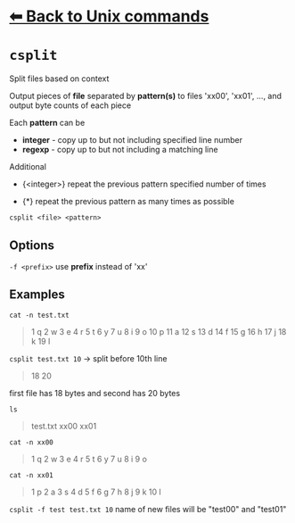 # [⬅ Back	to Unix commands](unix.md)
# `csplit`
Split files based on context

Output  pieces  of  __file__ separated by __pattern(s)__ to files 'xx00', 'xx01', ..., and output byte counts of each piece

Each __pattern__ can be
* __integer__ - copy up to but not including specified line number
* __regexp__ - copy up to but not including a matching line

Additional
* {&lt;integer&gt;} repeat the previous pattern specified number of times

* {\*} repeat the previous pattern as many times as possible


`csplit <file> <pattern>`

## Options
`-f <prefix>` use __prefix__ instead of 'xx'

## Examples
`cat -n test.txt`
> 1	q
     2	w
     3	e
     4	r
     5	t
     6	y
     7	u
     8	i
     9	o
    10	p
    11	a
    12	s
    13	d
    14	f
    15	g
    16	h
    17	j
    18	k
    19	l


`csplit test.txt 10` → split before 10th line
>18
20

first file has 18 bytes and second has 20 bytes

`ls`
> test.txt
xx00
xx01

`cat -n xx00`
> 1	q
     2	w
     3	e
     4	r
     5	t
     6	y
     7	u
     8	i
     9	o

`cat -n xx01`
>   1	p
     2	a
     3	s
     4	d
     5	f
     6	g
     7	h
     8	j
     9	k
    10	l

`csplit -f test test.txt 10`
name of new files will be "test00" and "test01"
